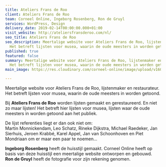 ```yaml
---
title: Ateliers Frans de Roo
client: Ateliers Frans de Roo
team: Corneel Online, Ingeborg Rosenberg, Ron de Gruyl
services: WordPress, Design
delivery_date: 2019-02-14T00:00:00.000+01:00
visit_website: http://ateliersfransderoo.com/nl/
seo_title: Ateliers Frans de Roo
seo_description: Meertalige website voor Ateliers Frans de Roo, lijstenmaker en restaurateur.
  Het betreft lijsten voor musea, waarin de oude meesters in worden getoond.
published: true
featured: false
summary: Meertalige website voor Ateliers Frans de Roo, lijstenmaker en restaurateur.
  Het betreft lijsten voor musea, waarin de oude meesters in worden getoond.
main_image: https://res.cloudinary.com/corneel-online/image/upload/v1602859308/corneel/ateliersfransderoo_xysj3b.jpg

---
```

Meertalige website voor Ateliers Frans de Roo, lijstenmaker en restaurateur. Het betreft lijsten voor musea, waarin de oude meesters in worden getoond.

Bij **Ateliers Frans de Roo** worden lijsten gemaakt en gerestaureerd. En niet zo maar lijsten! Het betreft hier lijsten voor musea, lijsten waar de oude meesters in worden getoond aan het publiek.

De lijst referenties liegt er dan ook niet om:  
Martin Monnickendam, Leo Schatz, Rineke Dijkstra, Michael Raedeker, Jan Sierhuis, Jeroen Krabbé, Karel Appel, Jan van Schoonhoven en Piet Mondriaan om er maar een paar te noemen…

**Ingeborg Rosenberg** heeft de huisstijl gemaakt. Corneel Online heeft op basis van deze huisstijl een meertalige website ontworpen en gebouwd. **Ron de Gruyl** heeft de fotografie voor zijn rekening genomen.
